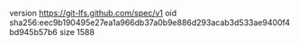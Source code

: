 version https://git-lfs.github.com/spec/v1
oid sha256:eec9b190495e27ea1a966db37a0b9e886d293acab3d533ae9400f4bd945b57b6
size 1588
